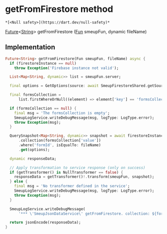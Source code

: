 


# getFromFirestore method




    *[<Null safety>](https://dart.dev/null-safety)*




[Future](https://api.flutter.dev/flutter/dart-async/Future-class.html)&lt;[String](https://api.flutter.dev/flutter/dart-core/String-class.html)> getFromFirestore
([Fun](../../smeup_models_fun/Fun-class.md) smeupFun, dynamic fileName)








## Implementation

```dart
Future<String> getFromFirestore(Fun smeupFun, fileName) async {
  if (firestoreInstance == null)
    throw Exception('Firebase instance not valid');

  List<Map<String, dynamic>> list = smeupFun.server;

  final options = GetOptions(source: await SmeupFirestoreShared.getSource());

  final formsCollection =
      list.firstWhereOrNull((element) => element['key'] == 'formsCollection');

  if (formsCollection == null) {
    final msg = 'The formsCollection is empty';
    SmeupLogService.writeDebugMessage(msg, logType: LogType.error);
    throw Exception(msg);
  }

  QuerySnapshot<Map<String, dynamic>> snapshot = await firestoreInstance!
      .collection(formsCollection['value'])
      .where('formId', isEqualTo: fileName)
      .get(options);

  dynamic responseData;

  // Apply transformation to service response (only on success)
  if (getTransformer() is NullTransformer == false) {
    responseData = getTransformer()!.transform(smeupFun, snapshot);
  } else {
    final msg = 'No transformer defined in the service';
    SmeupLogService.writeDebugMessage(msg, logType: LogType.error);
    throw Exception(msg);
  }

  SmeupLogService.writeDebugMessage(
      '*** \'SmeupJsonDataService\' getFromFirestore. collection: ${formsCollection['value']}; form: $fileName');

  return jsonEncode(responseData);
}
```







